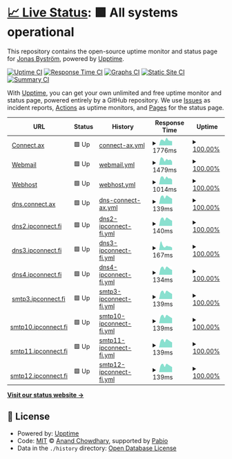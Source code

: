 # [📈 Live Status](https://acidflash.github.io/upptime): <!--live status--> **🟩 All systems operational**

This repository contains the open-source uptime monitor and status page for [Jonas Byström](https://acidflash.github.io/upptime), powered by [Upptime](https://github.com/upptime/upptime).

[![Uptime CI](https://github.com/acidflash/upptime/workflows/Uptime%20CI/badge.svg)](https://github.com/acidflash/upptime/actions?query=workflow%3A%22Uptime+CI%22)
[![Response Time CI](https://github.com/acidflash/upptime/workflows/Response%20Time%20CI/badge.svg)](https://github.com/acidflash/upptime/actions?query=workflow%3A%22Response+Time+CI%22)
[![Graphs CI](https://github.com/acidflash/upptime/workflows/Graphs%20CI/badge.svg)](https://github.com/acidflash/upptime/actions?query=workflow%3A%22Graphs+CI%22)
[![Static Site CI](https://github.com/acidflash/upptime/workflows/Static%20Site%20CI/badge.svg)](https://github.com/acidflash/upptime/actions?query=workflow%3A%22Static+Site+CI%22)
[![Summary CI](https://github.com/acidflash/upptime/workflows/Summary%20CI/badge.svg)](https://github.com/acidflash/upptime/actions?query=workflow%3A%22Summary+CI%22)

With [Upptime](https://upptime.js.org), you can get your own unlimited and free uptime monitor and status page, powered entirely by a GitHub repository. We use [Issues](https://github.com/acidflash/upptime/issues) as incident reports, [Actions](https://github.com/acidflash/upptime/actions) as uptime monitors, and [Pages](https://acidflash.github.io/upptime) for the status page.

<!--start: status pages-->
<!-- This summary is generated by Upptime (https://github.com/upptime/upptime) -->
<!-- Do not edit this manually, your changes will be overwritten -->
<!-- prettier-ignore -->
| URL | Status | History | Response Time | Uptime |
| --- | ------ | ------- | ------------- | ------ |
| <img alt="" src="https://icons.duckduckgo.com/ip3/www.connect.ax.ico" height="13"> [Connect.ax](https://www.connect.ax) | 🟩 Up | [connect-ax.yml](https://github.com/acidflash/upptime/commits/HEAD/history/connect-ax.yml) | <details><summary><img alt="Response time graph" src="./graphs/connect-ax/response-time-week.png" height="20"> 1776ms</summary><br><a href="https://acidflash.github.io/upptime/history/connect-ax"><img alt="Response time 1794" src="https://img.shields.io/endpoint?url=https%3A%2F%2Fraw.githubusercontent.com%2Facidflash%2Fupptime%2FHEAD%2Fapi%2Fconnect-ax%2Fresponse-time.json"></a><br><a href="https://acidflash.github.io/upptime/history/connect-ax"><img alt="24-hour response time 1441" src="https://img.shields.io/endpoint?url=https%3A%2F%2Fraw.githubusercontent.com%2Facidflash%2Fupptime%2FHEAD%2Fapi%2Fconnect-ax%2Fresponse-time-day.json"></a><br><a href="https://acidflash.github.io/upptime/history/connect-ax"><img alt="7-day response time 1776" src="https://img.shields.io/endpoint?url=https%3A%2F%2Fraw.githubusercontent.com%2Facidflash%2Fupptime%2FHEAD%2Fapi%2Fconnect-ax%2Fresponse-time-week.json"></a><br><a href="https://acidflash.github.io/upptime/history/connect-ax"><img alt="30-day response time 1704" src="https://img.shields.io/endpoint?url=https%3A%2F%2Fraw.githubusercontent.com%2Facidflash%2Fupptime%2FHEAD%2Fapi%2Fconnect-ax%2Fresponse-time-month.json"></a><br><a href="https://acidflash.github.io/upptime/history/connect-ax"><img alt="1-year response time 1794" src="https://img.shields.io/endpoint?url=https%3A%2F%2Fraw.githubusercontent.com%2Facidflash%2Fupptime%2FHEAD%2Fapi%2Fconnect-ax%2Fresponse-time-year.json"></a></details> | <details><summary><a href="https://acidflash.github.io/upptime/history/connect-ax">100.00%</a></summary><a href="https://acidflash.github.io/upptime/history/connect-ax"><img alt="All-time uptime 99.84%" src="https://img.shields.io/endpoint?url=https%3A%2F%2Fraw.githubusercontent.com%2Facidflash%2Fupptime%2FHEAD%2Fapi%2Fconnect-ax%2Fuptime.json"></a><br><a href="https://acidflash.github.io/upptime/history/connect-ax"><img alt="24-hour uptime 100.00%" src="https://img.shields.io/endpoint?url=https%3A%2F%2Fraw.githubusercontent.com%2Facidflash%2Fupptime%2FHEAD%2Fapi%2Fconnect-ax%2Fuptime-day.json"></a><br><a href="https://acidflash.github.io/upptime/history/connect-ax"><img alt="7-day uptime 100.00%" src="https://img.shields.io/endpoint?url=https%3A%2F%2Fraw.githubusercontent.com%2Facidflash%2Fupptime%2FHEAD%2Fapi%2Fconnect-ax%2Fuptime-week.json"></a><br><a href="https://acidflash.github.io/upptime/history/connect-ax"><img alt="30-day uptime 100.00%" src="https://img.shields.io/endpoint?url=https%3A%2F%2Fraw.githubusercontent.com%2Facidflash%2Fupptime%2FHEAD%2Fapi%2Fconnect-ax%2Fuptime-month.json"></a><br><a href="https://acidflash.github.io/upptime/history/connect-ax"><img alt="1-year uptime 99.84%" src="https://img.shields.io/endpoint?url=https%3A%2F%2Fraw.githubusercontent.com%2Facidflash%2Fupptime%2FHEAD%2Fapi%2Fconnect-ax%2Fuptime-year.json"></a></details>
| <img alt="" src="https://icons.duckduckgo.com/ip3/webmail.ipconnect.fi.ico" height="13"> [Webmail](https://webmail.ipconnect.fi) | 🟩 Up | [webmail.yml](https://github.com/acidflash/upptime/commits/HEAD/history/webmail.yml) | <details><summary><img alt="Response time graph" src="./graphs/webmail/response-time-week.png" height="20"> 1479ms</summary><br><a href="https://acidflash.github.io/upptime/history/webmail"><img alt="Response time 1283" src="https://img.shields.io/endpoint?url=https%3A%2F%2Fraw.githubusercontent.com%2Facidflash%2Fupptime%2FHEAD%2Fapi%2Fwebmail%2Fresponse-time.json"></a><br><a href="https://acidflash.github.io/upptime/history/webmail"><img alt="24-hour response time 921" src="https://img.shields.io/endpoint?url=https%3A%2F%2Fraw.githubusercontent.com%2Facidflash%2Fupptime%2FHEAD%2Fapi%2Fwebmail%2Fresponse-time-day.json"></a><br><a href="https://acidflash.github.io/upptime/history/webmail"><img alt="7-day response time 1479" src="https://img.shields.io/endpoint?url=https%3A%2F%2Fraw.githubusercontent.com%2Facidflash%2Fupptime%2FHEAD%2Fapi%2Fwebmail%2Fresponse-time-week.json"></a><br><a href="https://acidflash.github.io/upptime/history/webmail"><img alt="30-day response time 1321" src="https://img.shields.io/endpoint?url=https%3A%2F%2Fraw.githubusercontent.com%2Facidflash%2Fupptime%2FHEAD%2Fapi%2Fwebmail%2Fresponse-time-month.json"></a><br><a href="https://acidflash.github.io/upptime/history/webmail"><img alt="1-year response time 1283" src="https://img.shields.io/endpoint?url=https%3A%2F%2Fraw.githubusercontent.com%2Facidflash%2Fupptime%2FHEAD%2Fapi%2Fwebmail%2Fresponse-time-year.json"></a></details> | <details><summary><a href="https://acidflash.github.io/upptime/history/webmail">100.00%</a></summary><a href="https://acidflash.github.io/upptime/history/webmail"><img alt="All-time uptime 100.00%" src="https://img.shields.io/endpoint?url=https%3A%2F%2Fraw.githubusercontent.com%2Facidflash%2Fupptime%2FHEAD%2Fapi%2Fwebmail%2Fuptime.json"></a><br><a href="https://acidflash.github.io/upptime/history/webmail"><img alt="24-hour uptime 100.00%" src="https://img.shields.io/endpoint?url=https%3A%2F%2Fraw.githubusercontent.com%2Facidflash%2Fupptime%2FHEAD%2Fapi%2Fwebmail%2Fuptime-day.json"></a><br><a href="https://acidflash.github.io/upptime/history/webmail"><img alt="7-day uptime 100.00%" src="https://img.shields.io/endpoint?url=https%3A%2F%2Fraw.githubusercontent.com%2Facidflash%2Fupptime%2FHEAD%2Fapi%2Fwebmail%2Fuptime-week.json"></a><br><a href="https://acidflash.github.io/upptime/history/webmail"><img alt="30-day uptime 100.00%" src="https://img.shields.io/endpoint?url=https%3A%2F%2Fraw.githubusercontent.com%2Facidflash%2Fupptime%2FHEAD%2Fapi%2Fwebmail%2Fuptime-month.json"></a><br><a href="https://acidflash.github.io/upptime/history/webmail"><img alt="1-year uptime 100.00%" src="https://img.shields.io/endpoint?url=https%3A%2F%2Fraw.githubusercontent.com%2Facidflash%2Fupptime%2FHEAD%2Fapi%2Fwebmail%2Fuptime-year.json"></a></details>
| <img alt="" src="https://icons.duckduckgo.com/ip3/webhost.connect.ax.ico" height="13"> [Webhost](https://webhost.connect.ax:8080) | 🟩 Up | [webhost.yml](https://github.com/acidflash/upptime/commits/HEAD/history/webhost.yml) | <details><summary><img alt="Response time graph" src="./graphs/webhost/response-time-week.png" height="20"> 1014ms</summary><br><a href="https://acidflash.github.io/upptime/history/webhost"><img alt="Response time 1010" src="https://img.shields.io/endpoint?url=https%3A%2F%2Fraw.githubusercontent.com%2Facidflash%2Fupptime%2FHEAD%2Fapi%2Fwebhost%2Fresponse-time.json"></a><br><a href="https://acidflash.github.io/upptime/history/webhost"><img alt="24-hour response time 743" src="https://img.shields.io/endpoint?url=https%3A%2F%2Fraw.githubusercontent.com%2Facidflash%2Fupptime%2FHEAD%2Fapi%2Fwebhost%2Fresponse-time-day.json"></a><br><a href="https://acidflash.github.io/upptime/history/webhost"><img alt="7-day response time 1014" src="https://img.shields.io/endpoint?url=https%3A%2F%2Fraw.githubusercontent.com%2Facidflash%2Fupptime%2FHEAD%2Fapi%2Fwebhost%2Fresponse-time-week.json"></a><br><a href="https://acidflash.github.io/upptime/history/webhost"><img alt="30-day response time 1021" src="https://img.shields.io/endpoint?url=https%3A%2F%2Fraw.githubusercontent.com%2Facidflash%2Fupptime%2FHEAD%2Fapi%2Fwebhost%2Fresponse-time-month.json"></a><br><a href="https://acidflash.github.io/upptime/history/webhost"><img alt="1-year response time 1010" src="https://img.shields.io/endpoint?url=https%3A%2F%2Fraw.githubusercontent.com%2Facidflash%2Fupptime%2FHEAD%2Fapi%2Fwebhost%2Fresponse-time-year.json"></a></details> | <details><summary><a href="https://acidflash.github.io/upptime/history/webhost">100.00%</a></summary><a href="https://acidflash.github.io/upptime/history/webhost"><img alt="All-time uptime 99.84%" src="https://img.shields.io/endpoint?url=https%3A%2F%2Fraw.githubusercontent.com%2Facidflash%2Fupptime%2FHEAD%2Fapi%2Fwebhost%2Fuptime.json"></a><br><a href="https://acidflash.github.io/upptime/history/webhost"><img alt="24-hour uptime 100.00%" src="https://img.shields.io/endpoint?url=https%3A%2F%2Fraw.githubusercontent.com%2Facidflash%2Fupptime%2FHEAD%2Fapi%2Fwebhost%2Fuptime-day.json"></a><br><a href="https://acidflash.github.io/upptime/history/webhost"><img alt="7-day uptime 100.00%" src="https://img.shields.io/endpoint?url=https%3A%2F%2Fraw.githubusercontent.com%2Facidflash%2Fupptime%2FHEAD%2Fapi%2Fwebhost%2Fuptime-week.json"></a><br><a href="https://acidflash.github.io/upptime/history/webhost"><img alt="30-day uptime 100.00%" src="https://img.shields.io/endpoint?url=https%3A%2F%2Fraw.githubusercontent.com%2Facidflash%2Fupptime%2FHEAD%2Fapi%2Fwebhost%2Fuptime-month.json"></a><br><a href="https://acidflash.github.io/upptime/history/webhost"><img alt="1-year uptime 99.84%" src="https://img.shields.io/endpoint?url=https%3A%2F%2Fraw.githubusercontent.com%2Facidflash%2Fupptime%2FHEAD%2Fapi%2Fwebhost%2Fuptime-year.json"></a></details>
| <img alt="" src="https://icons.duckduckgo.com/ip3/null.ico" height="13"> [dns.connect.ax](dns.connect.ax) | 🟩 Up | [dns-connect-ax.yml](https://github.com/acidflash/upptime/commits/HEAD/history/dns-connect-ax.yml) | <details><summary><img alt="Response time graph" src="./graphs/dns-connect-ax/response-time-week.png" height="20"> 139ms</summary><br><a href="https://acidflash.github.io/upptime/history/dns-connect-ax"><img alt="Response time 131" src="https://img.shields.io/endpoint?url=https%3A%2F%2Fraw.githubusercontent.com%2Facidflash%2Fupptime%2FHEAD%2Fapi%2Fdns-connect-ax%2Fresponse-time.json"></a><br><a href="https://acidflash.github.io/upptime/history/dns-connect-ax"><img alt="24-hour response time 102" src="https://img.shields.io/endpoint?url=https%3A%2F%2Fraw.githubusercontent.com%2Facidflash%2Fupptime%2FHEAD%2Fapi%2Fdns-connect-ax%2Fresponse-time-day.json"></a><br><a href="https://acidflash.github.io/upptime/history/dns-connect-ax"><img alt="7-day response time 139" src="https://img.shields.io/endpoint?url=https%3A%2F%2Fraw.githubusercontent.com%2Facidflash%2Fupptime%2FHEAD%2Fapi%2Fdns-connect-ax%2Fresponse-time-week.json"></a><br><a href="https://acidflash.github.io/upptime/history/dns-connect-ax"><img alt="30-day response time 133" src="https://img.shields.io/endpoint?url=https%3A%2F%2Fraw.githubusercontent.com%2Facidflash%2Fupptime%2FHEAD%2Fapi%2Fdns-connect-ax%2Fresponse-time-month.json"></a><br><a href="https://acidflash.github.io/upptime/history/dns-connect-ax"><img alt="1-year response time 131" src="https://img.shields.io/endpoint?url=https%3A%2F%2Fraw.githubusercontent.com%2Facidflash%2Fupptime%2FHEAD%2Fapi%2Fdns-connect-ax%2Fresponse-time-year.json"></a></details> | <details><summary><a href="https://acidflash.github.io/upptime/history/dns-connect-ax">100.00%</a></summary><a href="https://acidflash.github.io/upptime/history/dns-connect-ax"><img alt="All-time uptime 99.99%" src="https://img.shields.io/endpoint?url=https%3A%2F%2Fraw.githubusercontent.com%2Facidflash%2Fupptime%2FHEAD%2Fapi%2Fdns-connect-ax%2Fuptime.json"></a><br><a href="https://acidflash.github.io/upptime/history/dns-connect-ax"><img alt="24-hour uptime 100.00%" src="https://img.shields.io/endpoint?url=https%3A%2F%2Fraw.githubusercontent.com%2Facidflash%2Fupptime%2FHEAD%2Fapi%2Fdns-connect-ax%2Fuptime-day.json"></a><br><a href="https://acidflash.github.io/upptime/history/dns-connect-ax"><img alt="7-day uptime 100.00%" src="https://img.shields.io/endpoint?url=https%3A%2F%2Fraw.githubusercontent.com%2Facidflash%2Fupptime%2FHEAD%2Fapi%2Fdns-connect-ax%2Fuptime-week.json"></a><br><a href="https://acidflash.github.io/upptime/history/dns-connect-ax"><img alt="30-day uptime 100.00%" src="https://img.shields.io/endpoint?url=https%3A%2F%2Fraw.githubusercontent.com%2Facidflash%2Fupptime%2FHEAD%2Fapi%2Fdns-connect-ax%2Fuptime-month.json"></a><br><a href="https://acidflash.github.io/upptime/history/dns-connect-ax"><img alt="1-year uptime 99.99%" src="https://img.shields.io/endpoint?url=https%3A%2F%2Fraw.githubusercontent.com%2Facidflash%2Fupptime%2FHEAD%2Fapi%2Fdns-connect-ax%2Fuptime-year.json"></a></details>
| <img alt="" src="https://icons.duckduckgo.com/ip3/null.ico" height="13"> [dns2.ipconnect.fi](dns2.ipconnect.fi) | 🟩 Up | [dns2-ipconnect-fi.yml](https://github.com/acidflash/upptime/commits/HEAD/history/dns2-ipconnect-fi.yml) | <details><summary><img alt="Response time graph" src="./graphs/dns2-ipconnect-fi/response-time-week.png" height="20"> 140ms</summary><br><a href="https://acidflash.github.io/upptime/history/dns2-ipconnect-fi"><img alt="Response time 132" src="https://img.shields.io/endpoint?url=https%3A%2F%2Fraw.githubusercontent.com%2Facidflash%2Fupptime%2FHEAD%2Fapi%2Fdns2-ipconnect-fi%2Fresponse-time.json"></a><br><a href="https://acidflash.github.io/upptime/history/dns2-ipconnect-fi"><img alt="24-hour response time 103" src="https://img.shields.io/endpoint?url=https%3A%2F%2Fraw.githubusercontent.com%2Facidflash%2Fupptime%2FHEAD%2Fapi%2Fdns2-ipconnect-fi%2Fresponse-time-day.json"></a><br><a href="https://acidflash.github.io/upptime/history/dns2-ipconnect-fi"><img alt="7-day response time 140" src="https://img.shields.io/endpoint?url=https%3A%2F%2Fraw.githubusercontent.com%2Facidflash%2Fupptime%2FHEAD%2Fapi%2Fdns2-ipconnect-fi%2Fresponse-time-week.json"></a><br><a href="https://acidflash.github.io/upptime/history/dns2-ipconnect-fi"><img alt="30-day response time 134" src="https://img.shields.io/endpoint?url=https%3A%2F%2Fraw.githubusercontent.com%2Facidflash%2Fupptime%2FHEAD%2Fapi%2Fdns2-ipconnect-fi%2Fresponse-time-month.json"></a><br><a href="https://acidflash.github.io/upptime/history/dns2-ipconnect-fi"><img alt="1-year response time 132" src="https://img.shields.io/endpoint?url=https%3A%2F%2Fraw.githubusercontent.com%2Facidflash%2Fupptime%2FHEAD%2Fapi%2Fdns2-ipconnect-fi%2Fresponse-time-year.json"></a></details> | <details><summary><a href="https://acidflash.github.io/upptime/history/dns2-ipconnect-fi">100.00%</a></summary><a href="https://acidflash.github.io/upptime/history/dns2-ipconnect-fi"><img alt="All-time uptime 100.00%" src="https://img.shields.io/endpoint?url=https%3A%2F%2Fraw.githubusercontent.com%2Facidflash%2Fupptime%2FHEAD%2Fapi%2Fdns2-ipconnect-fi%2Fuptime.json"></a><br><a href="https://acidflash.github.io/upptime/history/dns2-ipconnect-fi"><img alt="24-hour uptime 100.00%" src="https://img.shields.io/endpoint?url=https%3A%2F%2Fraw.githubusercontent.com%2Facidflash%2Fupptime%2FHEAD%2Fapi%2Fdns2-ipconnect-fi%2Fuptime-day.json"></a><br><a href="https://acidflash.github.io/upptime/history/dns2-ipconnect-fi"><img alt="7-day uptime 100.00%" src="https://img.shields.io/endpoint?url=https%3A%2F%2Fraw.githubusercontent.com%2Facidflash%2Fupptime%2FHEAD%2Fapi%2Fdns2-ipconnect-fi%2Fuptime-week.json"></a><br><a href="https://acidflash.github.io/upptime/history/dns2-ipconnect-fi"><img alt="30-day uptime 100.00%" src="https://img.shields.io/endpoint?url=https%3A%2F%2Fraw.githubusercontent.com%2Facidflash%2Fupptime%2FHEAD%2Fapi%2Fdns2-ipconnect-fi%2Fuptime-month.json"></a><br><a href="https://acidflash.github.io/upptime/history/dns2-ipconnect-fi"><img alt="1-year uptime 100.00%" src="https://img.shields.io/endpoint?url=https%3A%2F%2Fraw.githubusercontent.com%2Facidflash%2Fupptime%2FHEAD%2Fapi%2Fdns2-ipconnect-fi%2Fuptime-year.json"></a></details>
| <img alt="" src="https://icons.duckduckgo.com/ip3/null.ico" height="13"> [dns3.ipconnect.fi](dns3.ipconnect.fi) | 🟩 Up | [dns3-ipconnect-fi.yml](https://github.com/acidflash/upptime/commits/HEAD/history/dns3-ipconnect-fi.yml) | <details><summary><img alt="Response time graph" src="./graphs/dns3-ipconnect-fi/response-time-week.png" height="20"> 167ms</summary><br><a href="https://acidflash.github.io/upptime/history/dns3-ipconnect-fi"><img alt="Response time 130" src="https://img.shields.io/endpoint?url=https%3A%2F%2Fraw.githubusercontent.com%2Facidflash%2Fupptime%2FHEAD%2Fapi%2Fdns3-ipconnect-fi%2Fresponse-time.json"></a><br><a href="https://acidflash.github.io/upptime/history/dns3-ipconnect-fi"><img alt="24-hour response time 98" src="https://img.shields.io/endpoint?url=https%3A%2F%2Fraw.githubusercontent.com%2Facidflash%2Fupptime%2FHEAD%2Fapi%2Fdns3-ipconnect-fi%2Fresponse-time-day.json"></a><br><a href="https://acidflash.github.io/upptime/history/dns3-ipconnect-fi"><img alt="7-day response time 167" src="https://img.shields.io/endpoint?url=https%3A%2F%2Fraw.githubusercontent.com%2Facidflash%2Fupptime%2FHEAD%2Fapi%2Fdns3-ipconnect-fi%2Fresponse-time-week.json"></a><br><a href="https://acidflash.github.io/upptime/history/dns3-ipconnect-fi"><img alt="30-day response time 137" src="https://img.shields.io/endpoint?url=https%3A%2F%2Fraw.githubusercontent.com%2Facidflash%2Fupptime%2FHEAD%2Fapi%2Fdns3-ipconnect-fi%2Fresponse-time-month.json"></a><br><a href="https://acidflash.github.io/upptime/history/dns3-ipconnect-fi"><img alt="1-year response time 130" src="https://img.shields.io/endpoint?url=https%3A%2F%2Fraw.githubusercontent.com%2Facidflash%2Fupptime%2FHEAD%2Fapi%2Fdns3-ipconnect-fi%2Fresponse-time-year.json"></a></details> | <details><summary><a href="https://acidflash.github.io/upptime/history/dns3-ipconnect-fi">100.00%</a></summary><a href="https://acidflash.github.io/upptime/history/dns3-ipconnect-fi"><img alt="All-time uptime 100.00%" src="https://img.shields.io/endpoint?url=https%3A%2F%2Fraw.githubusercontent.com%2Facidflash%2Fupptime%2FHEAD%2Fapi%2Fdns3-ipconnect-fi%2Fuptime.json"></a><br><a href="https://acidflash.github.io/upptime/history/dns3-ipconnect-fi"><img alt="24-hour uptime 100.00%" src="https://img.shields.io/endpoint?url=https%3A%2F%2Fraw.githubusercontent.com%2Facidflash%2Fupptime%2FHEAD%2Fapi%2Fdns3-ipconnect-fi%2Fuptime-day.json"></a><br><a href="https://acidflash.github.io/upptime/history/dns3-ipconnect-fi"><img alt="7-day uptime 100.00%" src="https://img.shields.io/endpoint?url=https%3A%2F%2Fraw.githubusercontent.com%2Facidflash%2Fupptime%2FHEAD%2Fapi%2Fdns3-ipconnect-fi%2Fuptime-week.json"></a><br><a href="https://acidflash.github.io/upptime/history/dns3-ipconnect-fi"><img alt="30-day uptime 100.00%" src="https://img.shields.io/endpoint?url=https%3A%2F%2Fraw.githubusercontent.com%2Facidflash%2Fupptime%2FHEAD%2Fapi%2Fdns3-ipconnect-fi%2Fuptime-month.json"></a><br><a href="https://acidflash.github.io/upptime/history/dns3-ipconnect-fi"><img alt="1-year uptime 100.00%" src="https://img.shields.io/endpoint?url=https%3A%2F%2Fraw.githubusercontent.com%2Facidflash%2Fupptime%2FHEAD%2Fapi%2Fdns3-ipconnect-fi%2Fuptime-year.json"></a></details>
| <img alt="" src="https://icons.duckduckgo.com/ip3/null.ico" height="13"> [dns4.ipconnect.fi](dns4.ipconnect.fi) | 🟩 Up | [dns4-ipconnect-fi.yml](https://github.com/acidflash/upptime/commits/HEAD/history/dns4-ipconnect-fi.yml) | <details><summary><img alt="Response time graph" src="./graphs/dns4-ipconnect-fi/response-time-week.png" height="20"> 134ms</summary><br><a href="https://acidflash.github.io/upptime/history/dns4-ipconnect-fi"><img alt="Response time 129" src="https://img.shields.io/endpoint?url=https%3A%2F%2Fraw.githubusercontent.com%2Facidflash%2Fupptime%2FHEAD%2Fapi%2Fdns4-ipconnect-fi%2Fresponse-time.json"></a><br><a href="https://acidflash.github.io/upptime/history/dns4-ipconnect-fi"><img alt="24-hour response time 98" src="https://img.shields.io/endpoint?url=https%3A%2F%2Fraw.githubusercontent.com%2Facidflash%2Fupptime%2FHEAD%2Fapi%2Fdns4-ipconnect-fi%2Fresponse-time-day.json"></a><br><a href="https://acidflash.github.io/upptime/history/dns4-ipconnect-fi"><img alt="7-day response time 134" src="https://img.shields.io/endpoint?url=https%3A%2F%2Fraw.githubusercontent.com%2Facidflash%2Fupptime%2FHEAD%2Fapi%2Fdns4-ipconnect-fi%2Fresponse-time-week.json"></a><br><a href="https://acidflash.github.io/upptime/history/dns4-ipconnect-fi"><img alt="30-day response time 129" src="https://img.shields.io/endpoint?url=https%3A%2F%2Fraw.githubusercontent.com%2Facidflash%2Fupptime%2FHEAD%2Fapi%2Fdns4-ipconnect-fi%2Fresponse-time-month.json"></a><br><a href="https://acidflash.github.io/upptime/history/dns4-ipconnect-fi"><img alt="1-year response time 129" src="https://img.shields.io/endpoint?url=https%3A%2F%2Fraw.githubusercontent.com%2Facidflash%2Fupptime%2FHEAD%2Fapi%2Fdns4-ipconnect-fi%2Fresponse-time-year.json"></a></details> | <details><summary><a href="https://acidflash.github.io/upptime/history/dns4-ipconnect-fi">100.00%</a></summary><a href="https://acidflash.github.io/upptime/history/dns4-ipconnect-fi"><img alt="All-time uptime 100.00%" src="https://img.shields.io/endpoint?url=https%3A%2F%2Fraw.githubusercontent.com%2Facidflash%2Fupptime%2FHEAD%2Fapi%2Fdns4-ipconnect-fi%2Fuptime.json"></a><br><a href="https://acidflash.github.io/upptime/history/dns4-ipconnect-fi"><img alt="24-hour uptime 100.00%" src="https://img.shields.io/endpoint?url=https%3A%2F%2Fraw.githubusercontent.com%2Facidflash%2Fupptime%2FHEAD%2Fapi%2Fdns4-ipconnect-fi%2Fuptime-day.json"></a><br><a href="https://acidflash.github.io/upptime/history/dns4-ipconnect-fi"><img alt="7-day uptime 100.00%" src="https://img.shields.io/endpoint?url=https%3A%2F%2Fraw.githubusercontent.com%2Facidflash%2Fupptime%2FHEAD%2Fapi%2Fdns4-ipconnect-fi%2Fuptime-week.json"></a><br><a href="https://acidflash.github.io/upptime/history/dns4-ipconnect-fi"><img alt="30-day uptime 100.00%" src="https://img.shields.io/endpoint?url=https%3A%2F%2Fraw.githubusercontent.com%2Facidflash%2Fupptime%2FHEAD%2Fapi%2Fdns4-ipconnect-fi%2Fuptime-month.json"></a><br><a href="https://acidflash.github.io/upptime/history/dns4-ipconnect-fi"><img alt="1-year uptime 100.00%" src="https://img.shields.io/endpoint?url=https%3A%2F%2Fraw.githubusercontent.com%2Facidflash%2Fupptime%2FHEAD%2Fapi%2Fdns4-ipconnect-fi%2Fuptime-year.json"></a></details>
| <img alt="" src="https://icons.duckduckgo.com/ip3/null.ico" height="13"> [smtp3.ipconnect.fi](smtp3.ipconnect.fi) | 🟩 Up | [smtp3-ipconnect-fi.yml](https://github.com/acidflash/upptime/commits/HEAD/history/smtp3-ipconnect-fi.yml) | <details><summary><img alt="Response time graph" src="./graphs/smtp3-ipconnect-fi/response-time-week.png" height="20"> 139ms</summary><br><a href="https://acidflash.github.io/upptime/history/smtp3-ipconnect-fi"><img alt="Response time 131" src="https://img.shields.io/endpoint?url=https%3A%2F%2Fraw.githubusercontent.com%2Facidflash%2Fupptime%2FHEAD%2Fapi%2Fsmtp3-ipconnect-fi%2Fresponse-time.json"></a><br><a href="https://acidflash.github.io/upptime/history/smtp3-ipconnect-fi"><img alt="24-hour response time 102" src="https://img.shields.io/endpoint?url=https%3A%2F%2Fraw.githubusercontent.com%2Facidflash%2Fupptime%2FHEAD%2Fapi%2Fsmtp3-ipconnect-fi%2Fresponse-time-day.json"></a><br><a href="https://acidflash.github.io/upptime/history/smtp3-ipconnect-fi"><img alt="7-day response time 139" src="https://img.shields.io/endpoint?url=https%3A%2F%2Fraw.githubusercontent.com%2Facidflash%2Fupptime%2FHEAD%2Fapi%2Fsmtp3-ipconnect-fi%2Fresponse-time-week.json"></a><br><a href="https://acidflash.github.io/upptime/history/smtp3-ipconnect-fi"><img alt="30-day response time 133" src="https://img.shields.io/endpoint?url=https%3A%2F%2Fraw.githubusercontent.com%2Facidflash%2Fupptime%2FHEAD%2Fapi%2Fsmtp3-ipconnect-fi%2Fresponse-time-month.json"></a><br><a href="https://acidflash.github.io/upptime/history/smtp3-ipconnect-fi"><img alt="1-year response time 131" src="https://img.shields.io/endpoint?url=https%3A%2F%2Fraw.githubusercontent.com%2Facidflash%2Fupptime%2FHEAD%2Fapi%2Fsmtp3-ipconnect-fi%2Fresponse-time-year.json"></a></details> | <details><summary><a href="https://acidflash.github.io/upptime/history/smtp3-ipconnect-fi">100.00%</a></summary><a href="https://acidflash.github.io/upptime/history/smtp3-ipconnect-fi"><img alt="All-time uptime 100.00%" src="https://img.shields.io/endpoint?url=https%3A%2F%2Fraw.githubusercontent.com%2Facidflash%2Fupptime%2FHEAD%2Fapi%2Fsmtp3-ipconnect-fi%2Fuptime.json"></a><br><a href="https://acidflash.github.io/upptime/history/smtp3-ipconnect-fi"><img alt="24-hour uptime 100.00%" src="https://img.shields.io/endpoint?url=https%3A%2F%2Fraw.githubusercontent.com%2Facidflash%2Fupptime%2FHEAD%2Fapi%2Fsmtp3-ipconnect-fi%2Fuptime-day.json"></a><br><a href="https://acidflash.github.io/upptime/history/smtp3-ipconnect-fi"><img alt="7-day uptime 100.00%" src="https://img.shields.io/endpoint?url=https%3A%2F%2Fraw.githubusercontent.com%2Facidflash%2Fupptime%2FHEAD%2Fapi%2Fsmtp3-ipconnect-fi%2Fuptime-week.json"></a><br><a href="https://acidflash.github.io/upptime/history/smtp3-ipconnect-fi"><img alt="30-day uptime 100.00%" src="https://img.shields.io/endpoint?url=https%3A%2F%2Fraw.githubusercontent.com%2Facidflash%2Fupptime%2FHEAD%2Fapi%2Fsmtp3-ipconnect-fi%2Fuptime-month.json"></a><br><a href="https://acidflash.github.io/upptime/history/smtp3-ipconnect-fi"><img alt="1-year uptime 100.00%" src="https://img.shields.io/endpoint?url=https%3A%2F%2Fraw.githubusercontent.com%2Facidflash%2Fupptime%2FHEAD%2Fapi%2Fsmtp3-ipconnect-fi%2Fuptime-year.json"></a></details>
| <img alt="" src="https://icons.duckduckgo.com/ip3/null.ico" height="13"> [smtp10.ipconnect.fi](smtp10.ipconnect.fi) | 🟩 Up | [smtp10-ipconnect-fi.yml](https://github.com/acidflash/upptime/commits/HEAD/history/smtp10-ipconnect-fi.yml) | <details><summary><img alt="Response time graph" src="./graphs/smtp10-ipconnect-fi/response-time-week.png" height="20"> 139ms</summary><br><a href="https://acidflash.github.io/upptime/history/smtp10-ipconnect-fi"><img alt="Response time 131" src="https://img.shields.io/endpoint?url=https%3A%2F%2Fraw.githubusercontent.com%2Facidflash%2Fupptime%2FHEAD%2Fapi%2Fsmtp10-ipconnect-fi%2Fresponse-time.json"></a><br><a href="https://acidflash.github.io/upptime/history/smtp10-ipconnect-fi"><img alt="24-hour response time 102" src="https://img.shields.io/endpoint?url=https%3A%2F%2Fraw.githubusercontent.com%2Facidflash%2Fupptime%2FHEAD%2Fapi%2Fsmtp10-ipconnect-fi%2Fresponse-time-day.json"></a><br><a href="https://acidflash.github.io/upptime/history/smtp10-ipconnect-fi"><img alt="7-day response time 139" src="https://img.shields.io/endpoint?url=https%3A%2F%2Fraw.githubusercontent.com%2Facidflash%2Fupptime%2FHEAD%2Fapi%2Fsmtp10-ipconnect-fi%2Fresponse-time-week.json"></a><br><a href="https://acidflash.github.io/upptime/history/smtp10-ipconnect-fi"><img alt="30-day response time 133" src="https://img.shields.io/endpoint?url=https%3A%2F%2Fraw.githubusercontent.com%2Facidflash%2Fupptime%2FHEAD%2Fapi%2Fsmtp10-ipconnect-fi%2Fresponse-time-month.json"></a><br><a href="https://acidflash.github.io/upptime/history/smtp10-ipconnect-fi"><img alt="1-year response time 131" src="https://img.shields.io/endpoint?url=https%3A%2F%2Fraw.githubusercontent.com%2Facidflash%2Fupptime%2FHEAD%2Fapi%2Fsmtp10-ipconnect-fi%2Fresponse-time-year.json"></a></details> | <details><summary><a href="https://acidflash.github.io/upptime/history/smtp10-ipconnect-fi">100.00%</a></summary><a href="https://acidflash.github.io/upptime/history/smtp10-ipconnect-fi"><img alt="All-time uptime 99.94%" src="https://img.shields.io/endpoint?url=https%3A%2F%2Fraw.githubusercontent.com%2Facidflash%2Fupptime%2FHEAD%2Fapi%2Fsmtp10-ipconnect-fi%2Fuptime.json"></a><br><a href="https://acidflash.github.io/upptime/history/smtp10-ipconnect-fi"><img alt="24-hour uptime 100.00%" src="https://img.shields.io/endpoint?url=https%3A%2F%2Fraw.githubusercontent.com%2Facidflash%2Fupptime%2FHEAD%2Fapi%2Fsmtp10-ipconnect-fi%2Fuptime-day.json"></a><br><a href="https://acidflash.github.io/upptime/history/smtp10-ipconnect-fi"><img alt="7-day uptime 100.00%" src="https://img.shields.io/endpoint?url=https%3A%2F%2Fraw.githubusercontent.com%2Facidflash%2Fupptime%2FHEAD%2Fapi%2Fsmtp10-ipconnect-fi%2Fuptime-week.json"></a><br><a href="https://acidflash.github.io/upptime/history/smtp10-ipconnect-fi"><img alt="30-day uptime 100.00%" src="https://img.shields.io/endpoint?url=https%3A%2F%2Fraw.githubusercontent.com%2Facidflash%2Fupptime%2FHEAD%2Fapi%2Fsmtp10-ipconnect-fi%2Fuptime-month.json"></a><br><a href="https://acidflash.github.io/upptime/history/smtp10-ipconnect-fi"><img alt="1-year uptime 99.94%" src="https://img.shields.io/endpoint?url=https%3A%2F%2Fraw.githubusercontent.com%2Facidflash%2Fupptime%2FHEAD%2Fapi%2Fsmtp10-ipconnect-fi%2Fuptime-year.json"></a></details>
| <img alt="" src="https://icons.duckduckgo.com/ip3/null.ico" height="13"> [smtp11.ipconnect.fi](smtp11.ipconnect.fi) | 🟩 Up | [smtp11-ipconnect-fi.yml](https://github.com/acidflash/upptime/commits/HEAD/history/smtp11-ipconnect-fi.yml) | <details><summary><img alt="Response time graph" src="./graphs/smtp11-ipconnect-fi/response-time-week.png" height="20"> 139ms</summary><br><a href="https://acidflash.github.io/upptime/history/smtp11-ipconnect-fi"><img alt="Response time 131" src="https://img.shields.io/endpoint?url=https%3A%2F%2Fraw.githubusercontent.com%2Facidflash%2Fupptime%2FHEAD%2Fapi%2Fsmtp11-ipconnect-fi%2Fresponse-time.json"></a><br><a href="https://acidflash.github.io/upptime/history/smtp11-ipconnect-fi"><img alt="24-hour response time 102" src="https://img.shields.io/endpoint?url=https%3A%2F%2Fraw.githubusercontent.com%2Facidflash%2Fupptime%2FHEAD%2Fapi%2Fsmtp11-ipconnect-fi%2Fresponse-time-day.json"></a><br><a href="https://acidflash.github.io/upptime/history/smtp11-ipconnect-fi"><img alt="7-day response time 139" src="https://img.shields.io/endpoint?url=https%3A%2F%2Fraw.githubusercontent.com%2Facidflash%2Fupptime%2FHEAD%2Fapi%2Fsmtp11-ipconnect-fi%2Fresponse-time-week.json"></a><br><a href="https://acidflash.github.io/upptime/history/smtp11-ipconnect-fi"><img alt="30-day response time 133" src="https://img.shields.io/endpoint?url=https%3A%2F%2Fraw.githubusercontent.com%2Facidflash%2Fupptime%2FHEAD%2Fapi%2Fsmtp11-ipconnect-fi%2Fresponse-time-month.json"></a><br><a href="https://acidflash.github.io/upptime/history/smtp11-ipconnect-fi"><img alt="1-year response time 131" src="https://img.shields.io/endpoint?url=https%3A%2F%2Fraw.githubusercontent.com%2Facidflash%2Fupptime%2FHEAD%2Fapi%2Fsmtp11-ipconnect-fi%2Fresponse-time-year.json"></a></details> | <details><summary><a href="https://acidflash.github.io/upptime/history/smtp11-ipconnect-fi">100.00%</a></summary><a href="https://acidflash.github.io/upptime/history/smtp11-ipconnect-fi"><img alt="All-time uptime 99.94%" src="https://img.shields.io/endpoint?url=https%3A%2F%2Fraw.githubusercontent.com%2Facidflash%2Fupptime%2FHEAD%2Fapi%2Fsmtp11-ipconnect-fi%2Fuptime.json"></a><br><a href="https://acidflash.github.io/upptime/history/smtp11-ipconnect-fi"><img alt="24-hour uptime 100.00%" src="https://img.shields.io/endpoint?url=https%3A%2F%2Fraw.githubusercontent.com%2Facidflash%2Fupptime%2FHEAD%2Fapi%2Fsmtp11-ipconnect-fi%2Fuptime-day.json"></a><br><a href="https://acidflash.github.io/upptime/history/smtp11-ipconnect-fi"><img alt="7-day uptime 100.00%" src="https://img.shields.io/endpoint?url=https%3A%2F%2Fraw.githubusercontent.com%2Facidflash%2Fupptime%2FHEAD%2Fapi%2Fsmtp11-ipconnect-fi%2Fuptime-week.json"></a><br><a href="https://acidflash.github.io/upptime/history/smtp11-ipconnect-fi"><img alt="30-day uptime 100.00%" src="https://img.shields.io/endpoint?url=https%3A%2F%2Fraw.githubusercontent.com%2Facidflash%2Fupptime%2FHEAD%2Fapi%2Fsmtp11-ipconnect-fi%2Fuptime-month.json"></a><br><a href="https://acidflash.github.io/upptime/history/smtp11-ipconnect-fi"><img alt="1-year uptime 99.94%" src="https://img.shields.io/endpoint?url=https%3A%2F%2Fraw.githubusercontent.com%2Facidflash%2Fupptime%2FHEAD%2Fapi%2Fsmtp11-ipconnect-fi%2Fuptime-year.json"></a></details>
| <img alt="" src="https://icons.duckduckgo.com/ip3/null.ico" height="13"> [smtp12.ipconnect.fi](smtp12.ipconnect.fi) | 🟩 Up | [smtp12-ipconnect-fi.yml](https://github.com/acidflash/upptime/commits/HEAD/history/smtp12-ipconnect-fi.yml) | <details><summary><img alt="Response time graph" src="./graphs/smtp12-ipconnect-fi/response-time-week.png" height="20"> 139ms</summary><br><a href="https://acidflash.github.io/upptime/history/smtp12-ipconnect-fi"><img alt="Response time 131" src="https://img.shields.io/endpoint?url=https%3A%2F%2Fraw.githubusercontent.com%2Facidflash%2Fupptime%2FHEAD%2Fapi%2Fsmtp12-ipconnect-fi%2Fresponse-time.json"></a><br><a href="https://acidflash.github.io/upptime/history/smtp12-ipconnect-fi"><img alt="24-hour response time 102" src="https://img.shields.io/endpoint?url=https%3A%2F%2Fraw.githubusercontent.com%2Facidflash%2Fupptime%2FHEAD%2Fapi%2Fsmtp12-ipconnect-fi%2Fresponse-time-day.json"></a><br><a href="https://acidflash.github.io/upptime/history/smtp12-ipconnect-fi"><img alt="7-day response time 139" src="https://img.shields.io/endpoint?url=https%3A%2F%2Fraw.githubusercontent.com%2Facidflash%2Fupptime%2FHEAD%2Fapi%2Fsmtp12-ipconnect-fi%2Fresponse-time-week.json"></a><br><a href="https://acidflash.github.io/upptime/history/smtp12-ipconnect-fi"><img alt="30-day response time 133" src="https://img.shields.io/endpoint?url=https%3A%2F%2Fraw.githubusercontent.com%2Facidflash%2Fupptime%2FHEAD%2Fapi%2Fsmtp12-ipconnect-fi%2Fresponse-time-month.json"></a><br><a href="https://acidflash.github.io/upptime/history/smtp12-ipconnect-fi"><img alt="1-year response time 131" src="https://img.shields.io/endpoint?url=https%3A%2F%2Fraw.githubusercontent.com%2Facidflash%2Fupptime%2FHEAD%2Fapi%2Fsmtp12-ipconnect-fi%2Fresponse-time-year.json"></a></details> | <details><summary><a href="https://acidflash.github.io/upptime/history/smtp12-ipconnect-fi">100.00%</a></summary><a href="https://acidflash.github.io/upptime/history/smtp12-ipconnect-fi"><img alt="All-time uptime 99.99%" src="https://img.shields.io/endpoint?url=https%3A%2F%2Fraw.githubusercontent.com%2Facidflash%2Fupptime%2FHEAD%2Fapi%2Fsmtp12-ipconnect-fi%2Fuptime.json"></a><br><a href="https://acidflash.github.io/upptime/history/smtp12-ipconnect-fi"><img alt="24-hour uptime 100.00%" src="https://img.shields.io/endpoint?url=https%3A%2F%2Fraw.githubusercontent.com%2Facidflash%2Fupptime%2FHEAD%2Fapi%2Fsmtp12-ipconnect-fi%2Fuptime-day.json"></a><br><a href="https://acidflash.github.io/upptime/history/smtp12-ipconnect-fi"><img alt="7-day uptime 100.00%" src="https://img.shields.io/endpoint?url=https%3A%2F%2Fraw.githubusercontent.com%2Facidflash%2Fupptime%2FHEAD%2Fapi%2Fsmtp12-ipconnect-fi%2Fuptime-week.json"></a><br><a href="https://acidflash.github.io/upptime/history/smtp12-ipconnect-fi"><img alt="30-day uptime 100.00%" src="https://img.shields.io/endpoint?url=https%3A%2F%2Fraw.githubusercontent.com%2Facidflash%2Fupptime%2FHEAD%2Fapi%2Fsmtp12-ipconnect-fi%2Fuptime-month.json"></a><br><a href="https://acidflash.github.io/upptime/history/smtp12-ipconnect-fi"><img alt="1-year uptime 99.99%" src="https://img.shields.io/endpoint?url=https%3A%2F%2Fraw.githubusercontent.com%2Facidflash%2Fupptime%2FHEAD%2Fapi%2Fsmtp12-ipconnect-fi%2Fuptime-year.json"></a></details>

<!--end: status pages-->

[**Visit our status website →**](https://acidflash.github.io/upptime)

## 📄 License

- Powered by: [Upptime](https://github.com/upptime/upptime)
- Code: [MIT](./LICENSE) © [Anand Chowdhary](https://anandchowdhary.com), supported by [Pabio](https://pabio.com)
- Data in the `./history` directory: [Open Database License](https://opendatacommons.org/licenses/odbl/1-0/)
